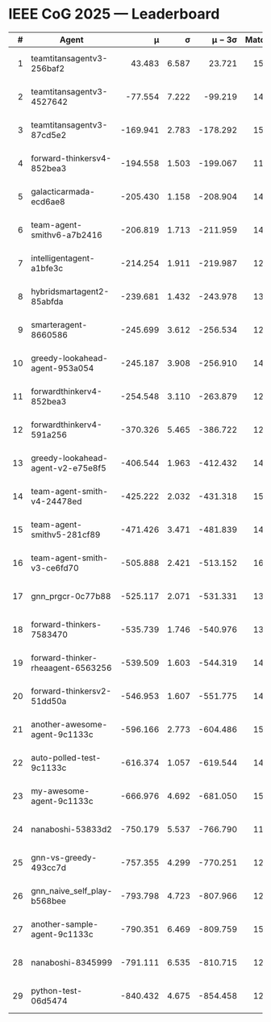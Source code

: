 # IEEE CoG 2025 — Leaderboard

| # | Agent | μ | σ | μ − 3σ | Matches | Updated |
|---:|---|---:|---:|---:|---:|---|
| 1 | teamtitansagentv3-256baf2 | 43.483 | 6.587 | 23.721 | 15516 | 2025-08-22 12:55 |
| 2 | teamtitansagentv3-4527642 | -77.554 | 7.222 | -99.219 | 14650 | 2025-08-22 12:55 |
| 3 | teamtitansagentv3-87cd5e2 | -169.941 | 2.783 | -178.292 | 15906 | 2025-08-22 12:55 |
| 4 | forward-thinkersv4-852bea3 | -194.558 | 1.503 | -199.067 | 11848 | 2025-08-22 12:55 |
| 5 | galacticarmada-ecd6ae8 | -205.430 | 1.158 | -208.904 | 14140 | 2025-08-22 12:55 |
| 6 | team-agent-smithv6-a7b2416 | -206.819 | 1.713 | -211.959 | 14680 | 2025-08-22 12:55 |
| 7 | intelligentagent-a1bfe3c | -214.254 | 1.911 | -219.987 | 12719 | 2025-08-22 12:55 |
| 8 | hybridsmartagent2-85abfda | -239.681 | 1.432 | -243.978 | 13208 | 2025-08-22 12:55 |
| 9 | smarteragent-8660586 | -245.699 | 3.612 | -256.534 | 12611 | 2025-08-22 12:55 |
| 10 | greedy-lookahead-agent-953a054 | -245.187 | 3.908 | -256.910 | 14390 | 2025-08-22 12:55 |
| 11 | forwardthinkerv4-852bea3 | -254.548 | 3.110 | -263.879 | 12285 | 2025-08-22 12:55 |
| 12 | forwardthinkerv4-591a256 | -370.326 | 5.465 | -386.722 | 12383 | 2025-08-22 12:55 |
| 13 | greedy-lookahead-agent-v2-e75e8f5 | -406.544 | 1.963 | -412.432 | 14730 | 2025-08-22 12:55 |
| 14 | team-agent-smith-v4-24478ed | -425.222 | 2.032 | -431.318 | 15522 | 2025-08-22 12:55 |
| 15 | team-agent-smithv5-281cf89 | -471.426 | 3.471 | -481.839 | 14900 | 2025-08-22 12:55 |
| 16 | team-agent-smith-v3-ce6fd70 | -505.888 | 2.421 | -513.152 | 16322 | 2025-08-22 12:55 |
| 17 | gnn_prgcr-0c77b88 | -525.117 | 2.071 | -531.331 | 13320 | 2025-08-22 12:55 |
| 18 | forward-thinkers-7583470 | -535.739 | 1.746 | -540.976 | 13940 | 2025-08-22 12:55 |
| 19 | forward-thinker-rheaagent-6563256 | -539.509 | 1.603 | -544.319 | 14320 | 2025-08-22 12:55 |
| 20 | forward-thinkersv2-51dd50a | -546.953 | 1.607 | -551.775 | 14780 | 2025-08-22 12:55 |
| 21 | another-awesome-agent-9c1133c | -596.166 | 2.773 | -604.486 | 15940 | 2025-08-22 12:55 |
| 22 | auto-polled-test-9c1133c | -616.374 | 1.057 | -619.544 | 14940 | 2025-08-22 12:55 |
| 23 | my-awesome-agent-9c1133c | -666.976 | 4.692 | -681.050 | 15120 | 2025-08-22 12:55 |
| 24 | nanaboshi-53833d2 | -750.179 | 5.537 | -766.790 | 11500 | 2025-08-22 12:55 |
| 25 | gnn-vs-greedy-493cc7d | -757.355 | 4.299 | -770.251 | 12260 | 2025-08-22 12:55 |
| 26 | gnn_naive_self_play-b568bee | -793.798 | 4.723 | -807.966 | 12020 | 2025-08-22 12:55 |
| 27 | another-sample-agent-9c1133c | -790.351 | 6.469 | -809.759 | 15000 | 2025-08-22 12:55 |
| 28 | nanaboshi-8345999 | -791.111 | 6.535 | -810.715 | 12550 | 2025-08-22 12:55 |
| 29 | python-test-06d5474 | -840.432 | 4.675 | -854.458 | 12350 | 2025-08-22 12:55 |
